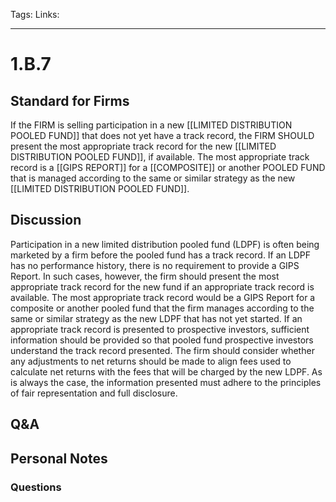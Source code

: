 Tags:
Links: 
___
# 1.B.7
## Standard for Firms
If the FIRM is selling participation in a new [[LIMITED DISTRIBUTION POOLED FUND]] that does not yet have a track record, the FIRM SHOULD present the most appropriate track record for the new [[LIMITED DISTRIBUTION POOLED FUND]], if available. The most appropriate track record is a [[GIPS REPORT]] for a [[COMPOSITE]] or another POOLED FUND that is managed according to the same or similar strategy as the new [[LIMITED DISTRIBUTION POOLED FUND]].
## Discussion
Participation in a new limited distribution pooled fund (LDPF) is often being marketed by a firm before the pooled fund has a track record. If an LDPF has no performance history, there is no requirement to provide a GIPS Report. In such cases, however, the firm should present the most appropriate track record for the new fund if an appropriate track record is available. The most appropriate track record would be a GIPS Report for a composite or another pooled fund that the firm manages according to the same or similar strategy as the new LDPF that has not yet started. If an appropriate track record is presented to prospective investors, sufficient information should be provided so that pooled fund prospective investors understand the track record presented. The firm should consider whether any adjustments to net returns should be made to align fees used to calculate net returns with the fees that will be charged by the new LDPF. As is always the case, the information presented must adhere to the principles of fair representation and full disclosure.
## Q&A

## Personal Notes

### Questions
